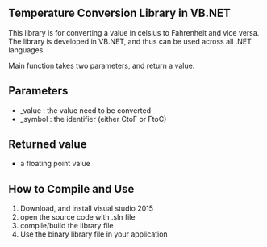 Temperature Conversion Library in VB.NET
----------
This library is for converting a value in celsius to Fahrenheit and vice versa. 
The library is developed in VB.NET, and thus can be used across all .NET languages. 

Main function takes two parameters, and return a value. 

Parameters
----------
* _value : the value need to be converted
* _symbol : the identifier (either CtoF or FtoC) 

Returned value
---------
* a floating point value

How to Compile and Use
---------

1. Download, and install visual studio 2015
2. open the source code with .sln file
3. compile/build the library file
4. Use the binary library file in your application 
